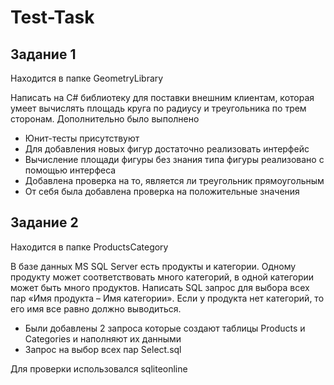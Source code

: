 # Test-Task

## Задание 1
Находится в папке GeometryLibrary

Написать на C# библиотеку для поставки внешним клиентам, которая умеет вычислять площадь круга по радиусу и треугольника по трем сторонам. Дополнительно было выполнено
* Юнит-тесты присутствуют
* Для добавления новых фигур достаточно реализовать интерфейс
* Вычисление площади фигуры без знания типа фигуры реализовано с помощью интерфеса
* Добавлена проверка на то, является ли треугольник прямоугольным
* От себя была добавлена проверка на положительные значения

## Задание 2
Находится в папке ProductsCategory

В базе данных MS SQL Server есть продукты и категории. Одному продукту может соответствовать много категорий, в одной категории может быть много продуктов. Написать SQL запрос для выбора всех пар «Имя продукта – Имя категории». Если у продукта нет категорий, то его имя все равно должно выводиться.
* Были добавлены 2 запроса которые создают таблицы Products и Categories и наполняют их данными
* Запрос на выбор всех пар Select.sql

Для проверки использовался sqliteonline
